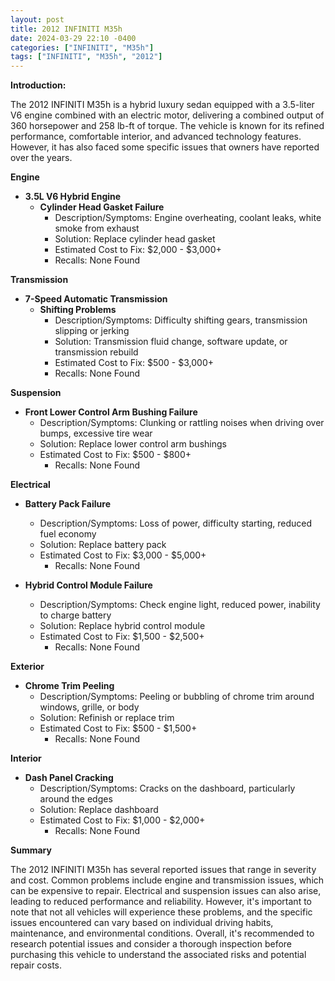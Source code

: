 ```yaml
---
layout: post
title: 2012 INFINITI M35h
date: 2024-03-29 22:10 -0400
categories: ["INFINITI", "M35h"]
tags: ["INFINITI", "M35h", "2012"]
---
```

**Introduction:**

The 2012 INFINITI M35h is a hybrid luxury sedan equipped with a 3.5-liter V6 engine combined with an electric motor, delivering a combined output of 360 horsepower and 258 lb-ft of torque. The vehicle is known for its refined performance, comfortable interior, and advanced technology features. However, it has also faced some specific issues that owners have reported over the years.

**Engine**

* **3.5L V6 Hybrid Engine**
    * **Cylinder Head Gasket Failure**
        * Description/Symptoms: Engine overheating, coolant leaks, white smoke from exhaust
        * Solution: Replace cylinder head gasket
        * Estimated Cost to Fix: $2,000 - $3,000+
        * Recalls: None Found

**Transmission**

* **7-Speed Automatic Transmission**
    * **Shifting Problems**
        * Description/Symptoms: Difficulty shifting gears, transmission slipping or jerking
        * Solution: Transmission fluid change, software update, or transmission rebuild
        * Estimated Cost to Fix: $500 - $3,000+
        * Recalls: None Found

**Suspension**

* **Front Lower Control Arm Bushing Failure**
    * Description/Symptoms: Clunking or rattling noises when driving over bumps, excessive tire wear
    * Solution: Replace lower control arm bushings
    * Estimated Cost to Fix: $500 - $800+
        * Recalls: None Found

**Electrical**

* **Battery Pack Failure**
    * Description/Symptoms: Loss of power, difficulty starting, reduced fuel economy
    * Solution: Replace battery pack
    * Estimated Cost to Fix: $3,000 - $5,000+
        * Recalls: None Found

* **Hybrid Control Module Failure**
    * Description/Symptoms: Check engine light, reduced power, inability to charge battery
    * Solution: Replace hybrid control module
    * Estimated Cost to Fix: $1,500 - $2,500+
        * Recalls: None Found

**Exterior**

* **Chrome Trim Peeling**
    * Description/Symptoms: Peeling or bubbling of chrome trim around windows, grille, or body
    * Solution: Refinish or replace trim
    * Estimated Cost to Fix: $500 - $1,500+
        * Recalls: None Found

**Interior**

* **Dash Panel Cracking**
    * Description/Symptoms: Cracks on the dashboard, particularly around the edges
    * Solution: Replace dashboard
    * Estimated Cost to Fix: $1,000 - $2,000+
        * Recalls: None Found

**Summary**

The 2012 INFINITI M35h has several reported issues that range in severity and cost. Common problems include engine and transmission issues, which can be expensive to repair. Electrical and suspension issues can also arise, leading to reduced performance and reliability. However, it's important to note that not all vehicles will experience these problems, and the specific issues encountered can vary based on individual driving habits, maintenance, and environmental conditions. Overall, it's recommended to research potential issues and consider a thorough inspection before purchasing this vehicle to understand the associated risks and potential repair costs.

